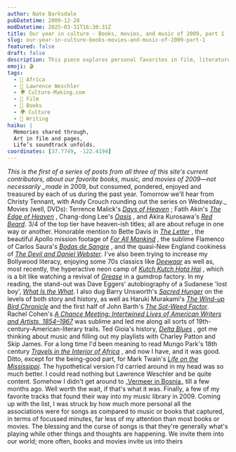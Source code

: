 ```yaml
---
author: Nate Barksdale
pubDatetime: 2009-12-28
modDatetime: 2025-03-31T16:30:31Z
title: Our year in culture - Books, movies, and music of 2009, part 1
slug: our-year-in-culture-books-movies-and-music-of-2009-part-1
featured: false
draft: false
description: This piece explores personal favorites in film, literature, and music from 2009, weaving together experiences and reflections on art and culture.
emoji: 🎬
tags:
  - 🦁 Africa
  - 📖 Lawrence Weschler
  - 🌍 Culture-Making.com
  - 🎥 Film
  - 📖 Books
  - 🌍 Culture
  - 📝 Writing
haiku: |
  Memories shared through,  
  Art in film and pages,  
  Life’s soundtrack unfolds.
coordinates: [37.7749, -122.4194]
---
```


_This is the first of a series of posts from all three of this site's current contributors, about our favorite books, music, and movies of 2009—not necessarily \_made_ in 2009, but consumed, pondered, enjoyed and treasured by each of us during the past year. Tomorrow we'll hear from Christy Tennant, with Andy Crouch rounding out the series on Wednesday._ Movies (well, DVDs): Terrence Malick's _[Days of Heaven](https://www.google.com/search?q=%22Days%20of%20Heaven%22%20amazon.com)_ ; Fatih Akin's _[The Edge of Heaven](https://www.google.com/search?q=%22The%20Edge%20of%20Heaven%22%20amazon.com)_ , Chang-dong Lee's _[Oasis](https://www.google.com/search?q=%22Oasis%22%20amazon.com)_ , and Akira Kurosawa's _[Red Beard](https://www.google.com/search?q=%22Red%20Beard%22%20amazon.com)_. 3/4 of the top tier have heaven-ish titles; all are about refuge in one way or another. Honorable mention to Bette Davis in _[The Letter](https://www.google.com/search?q=%22The%20Letter%22%20amazon.com)_ , the beautiful Apollo mission footage of _[For All Mankind](https://www.google.com/search?q=%22For%20All%20Mankind%22%20amazon.com)_ , the sublime Flamenco of Carlos Saura's _[Bodas de Sangre](https://www.google.com/search?q=%22Bodas%20de%20Sangre%22%20amazon.com)_ , and the quasi-New England cookiness of _[The Devil and Daniel Webster](https://www.google.com/search?q=%22The%20Devil%20and%20Daniel%20Webster%22%20amazon.com)_. I've also been trying to increase my Bollywood literacy, enjoying some 70s classics like _[Deewaar](https://www.google.com/search?q=%22Deewaar%22%20amazon.com)_ as well as, most recently, the hyperactive neon camp of _[Kutch Kutch Hota Hai](https://www.google.com/search?q=%22Kutch%20Kutch%20Hota%20Hai%22%20amazon.com)_ , which is a bit like watching a revival of _[Grease](http://www.amazon.com/Grease-Rockin-Rydell-John-Travolta/dp/B000GBEWHA/cmcom-20)_ in a gumdrop factory. In my reading, the stand-out was Dave Eggers' autobiography of a Sudanese 'lost boy', _[What Is the What](https://www.google.com/search?q=%22What%20Is%20the%20What%22%20amazon.com)_. I also dug Barry Unsworth's _[Sacred Hunger](https://www.google.com/search?q=%22Sacred%20Hunger%22%20amazon.com)_ on the levels of both story and history, as well as Haruki Murakami's _[The Wind-up Bird Chronicle](https://www.google.com/search?q=%22The%20Wind-up%20Bird%20Chronicle%22%20amazon.com)_ and the first half of John Barth's _[The Sot-Weed Factor](https://www.google.com/search?q=%22The%20Sot-Weed%20Factor%22%20amazon.com)_. Rachel Cohen's _[A Chance Meeting: Intertwined Lives of American Writers and Artists, 1854–1967](https://www.google.com/search?q=%22A%20Chance%20Meeting%3A%20Intertwined%20Lives%20of%20American%20Writers%20and%20Artists%2C%201854%E2%80%931967%22%20amazon.com)_ was sublime and led me along all sorts of 19th-century-American-literary trails. Ted Gioia's history, _[Delta Blues](https://www.google.com/search?q=%22Delta%20Blues%22%20amazon.com)_ , got me thinking about music and filling out my playlists with Charley Patton and Skip James. For a long time I'd been meaning to read Mungo Park's 18th century _[Travels in the Interior of Africa](https://www.google.com/search?q=%22Travels%20in%20the%20Interior%20of%20Africa%22%20amazon.com)_ , and now I have, and it was good. Ditto, except for the being-good part, for Mark Twain's _[Life on the Mississippi](http://web.archive.org/web/20100105205908/http://www.amazon.com:80/Life-Mississippi-Mark-Twain/dp/0451531205)_. The hypothetical version I'd carried around in my head was so much better. I could read nothing but Lawrence Weschler and be quite content. Somehow I didn't get around to _[Vermeer in Bosnia](https://www.google.com/search?q=%22Vermeer%20in%20Bosnia%22%20amazon.com)\_ till a few months ago. Well worth the wait, if that's what it was. Finally, a few of my favorite tracks that found their way into my music library in 2009. Coming up with the list, I was struck by how much more personal all the associations were for songs as compared to music or books that captured, in terms of focussed minutes, far less of my attention than most books or movies. The blessing and the curse of songs is that they're generally what's playing while other things and thoughts are happening. We invite them into our world; more often, books and movies invite us into theirs
